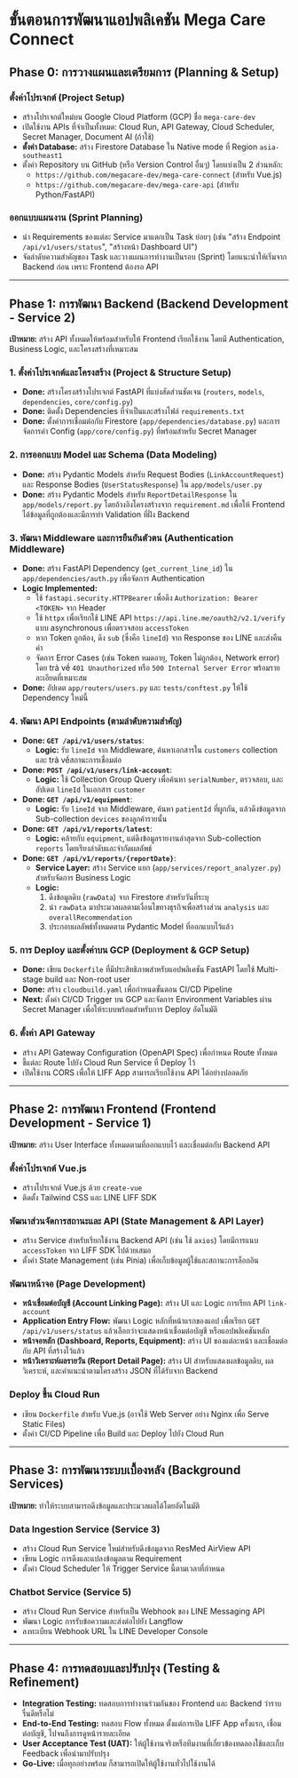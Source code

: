 # ขั้นตอนการพัฒนาแอปพลิเคชัน Mega Care Connect

## Phase 0: การวางแผนและเตรียมการ (Planning & Setup)

### ตั้งค่าโปรเจกต์ (Project Setup)
- สร้างโปรเจกต์ใหม่บน Google Cloud Platform (GCP) ชื่อ `mega-care-dev`
- เปิดใช้งาน APIs ที่จำเป็นทั้งหมด: Cloud Run, API Gateway, Cloud Scheduler, Secret Manager, Document AI (ถ้าใช้)
- **ตั้งค่า Database:** สร้าง Firestore Database ใน Native mode ที่ Region `asia-southeast1`
- ตั้งค่า Repository บน GitHub (หรือ Version Control อื่นๆ) โดยแบ่งเป็น 2 ส่วนหลัก:
  - `https://github.com/megacare-dev/mega-care-connect` (สำหรับ Vue.js)
  - `https://github.com/megacare-dev/mega-care-api` (สำหรับ Python/FastAPI)

### ออกแบบแผนงาน (Sprint Planning)
- นำ Requirements ของแต่ละ Service มาแตกเป็น Task ย่อยๆ (เช่น "สร้าง Endpoint `/api/v1/users/status`", "สร้างหน้า Dashboard UI")
- จัดลำดับความสำคัญของ Task และวางแผนการทำงานเป็นรอบ (Sprint) โดยแนะนำให้เริ่มจาก Backend ก่อน เพราะ Frontend ต้องรอ API

---

## Phase 1: การพัฒนา Backend (Backend Development - Service 2)
**เป้าหมาย:** สร้าง API ทั้งหมดให้พร้อมสำหรับให้ Frontend เรียกใช้งาน โดยมี Authentication, Business Logic, และโครงสร้างที่เหมาะสม

### 1. ตั้งค่าโปรเจกต์และโครงสร้าง (Project & Structure Setup)
- **Done:** สร้างโครงสร้างโปรเจกต์ FastAPI ที่แบ่งสัดส่วนชัดเจน (`routers`, `models`, `dependencies`, `core/config.py`)
- **Done:** ติดตั้ง Dependencies ที่จำเป็นและสร้างไฟล์ `requirements.txt`
- **Done:** ตั้งค่าการเชื่อมต่อกับ Firestore (`app/dependencies/database.py`) และการจัดการค่า Config (`app/core/config.py`) ที่พร้อมสำหรับ Secret Manager

### 2. การออกแบบ Model และ Schema (Data Modeling)
- **Done:** สร้าง Pydantic Models สำหรับ Request Bodies (`LinkAccountRequest`) และ Response Bodies (`UserStatusResponse`) ใน `app/models/user.py`
- **Done:** สร้าง Pydantic Models สำหรับ `ReportDetailResponse` ใน `app/models/report.py` โดยอ้างอิงโครงสร้างจาก `requirement.md` เพื่อให้ Frontend ได้ข้อมูลที่ถูกต้องและมีการทำ Validation ที่ฝั่ง Backend

### 3. พัฒนา Middleware และการยืนยันตัวตน (Authentication Middleware)
- **Done:** สร้าง FastAPI Dependency (`get_current_line_id`) ใน `app/dependencies/auth.py` เพื่อจัดการ Authentication
- **Logic Implemented:**
  - ใช้ `fastapi.security.HTTPBearer` เพื่อดึง `Authorization: Bearer <TOKEN>` จาก Header
  - ใช้ `httpx` เพื่อเรียกใช้ LINE API `https://api.line.me/oauth2/v2.1/verify` แบบ asynchronous เพื่อตรวจสอบ `accessToken`
  - หาก Token ถูกต้อง, ดึง `sub` (ซึ่งคือ `lineId`) จาก Response ของ LINE และส่งคืนค่า
  - จัดการ Error Cases (เช่น Token หมดอายุ, Token ไม่ถูกต้อง, Network error) โดย trả về `401 Unauthorized` หรือ `500 Internal Server Error` พร้อมรายละเอียดที่เหมาะสม
- **Done:** อัปเดต `app/routers/users.py` และ `tests/conftest.py` ให้ใช้ Dependency ใหม่นี้

### 4. พัฒนา API Endpoints (ตามลำดับความสำคัญ)
- **Done: `GET /api/v1/users/status`**:
  - **Logic:** รับ `lineId` จาก Middleware, ค้นหาเอกสารใน `customers` collection และ trả vềสถานะการเชื่อมต่อ
- **Done: `POST /api/v1/users/link-account`**:
  - **Logic:** ใช้ Collection Group Query เพื่อค้นหา `serialNumber`, ตรวจสอบ, และอัปเดต `lineId` ในเอกสาร `customer`
- **Done: `GET /api/v1/equipment`**:
  - **Logic:** รับ `lineId` จาก Middleware, ค้นหา `patientId` ที่ผูกกัน, แล้วดึงข้อมูลจาก Sub-collection `devices` ของลูกค้ารายนั้น
- **Done: `GET /api/v1/reports/latest`**:
  - **Logic:** คล้ายกับ `equipment`, แต่ดึงข้อมูลรายงานล่าสุดจาก Sub-collection `reports` โดยเรียงลำดับและจำกัดผลลัพธ์
- **Done: `GET /api/v1/reports/{reportDate}`**:
  - **Service Layer:** สร้าง Service แยก (`app/services/report_analyzer.py`) สำหรับจัดการ Business Logic
  - **Logic:**
    1. ดึงข้อมูลดิบ (`rawData`) จาก Firestore สำหรับวันที่ระบุ
    2. นำ `rawData` มาประมวลผลตามเงื่อนไขทางธุรกิจเพื่อสร้างส่วน `analysis` และ `overallRecommendation`
    3. ประกอบผลลัพธ์ทั้งหมดตาม Pydantic Model ที่ออกแบบไว้แล้ว

### 5. การ Deploy และตั้งค่าบน GCP (Deployment & GCP Setup)
- **Done:** เขียน `Dockerfile` ที่มีประสิทธิภาพสำหรับแอปพลิเคชัน FastAPI โดยใช้ Multi-stage build และ Non-root user
- **Done:** สร้าง `cloudbuild.yaml` เพื่อกำหนดขั้นตอน CI/CD Pipeline
- **Next:** ตั้งค่า CI/CD Trigger บน GCP และจัดการ Environment Variables ผ่าน Secret Manager เพื่อให้ระบบพร้อมสำหรับการ Deploy อัตโนมัติ

### 6. ตั้งค่า API Gateway
- สร้าง API Gateway Configuration (OpenAPI Spec) เพื่อกำหนด Route ทั้งหมด
- ชี้แต่ละ Route ไปยัง Cloud Run Service ที่ Deploy ไว้
- เปิดใช้งาน CORS เพื่อให้ LIFF App สามารถเรียกใช้งาน API ได้อย่างปลอดภัย

---

## Phase 2: การพัฒนา Frontend (Frontend Development - Service 1)
**เป้าหมาย:** สร้าง User Interface ทั้งหมดตามที่ออกแบบไว้ และเชื่อมต่อกับ Backend API

### ตั้งค่าโปรเจกต์ Vue.js
- สร้างโปรเจกต์ Vue.js ด้วย `create-vue`
- ติดตั้ง Tailwind CSS และ LINE LIFF SDK

### พัฒนาส่วนจัดการสถานะและ API (State Management & API Layer)
- สร้าง Service สำหรับเรียกใช้งาน Backend API (เช่น ใช้ `axios`) โดยมีการแนบ `accessToken` จาก LIFF SDK ไปด้วยเสมอ
- ตั้งค่า State Management (เช่น Pinia) เพื่อเก็บข้อมูลผู้ใช้และสถานะการล็อกอิน

### พัฒนาหน้าจอ (Page Development)
- **หน้าเชื่อมต่อบัญชี (Account Linking Page):** สร้าง UI และ Logic การเรียก API `link-account`
- **Application Entry Flow:** พัฒนา Logic หลักที่หน้าแรกของแอป เพื่อเรียก `GET /api/v1/users/status` แล้วเลือกว่าจะแสดงหน้าเชื่อมต่อบัญชี หรือแอปพลิเคชันหลัก
- **หน้าจอหลัก (Dashboard, Reports, Equipment):** สร้าง UI ของแต่ละหน้า และเชื่อมต่อกับ API ที่สร้างไว้แล้ว
- **หน้าวิเคราะห์ผลรายวัน (Report Detail Page):** สร้าง UI สำหรับแสดงผลข้อมูลดิบ, ผลวิเคราะห์, และคำแนะนำตามโครงสร้าง JSON ที่ได้รับจาก Backend

### Deploy ขึ้น Cloud Run
- เขียน `Dockerfile` สำหรับ Vue.js (อาจใช้ Web Server อย่าง Nginx เพื่อ Serve Static Files)
- ตั้งค่า CI/CD Pipeline เพื่อ Build และ Deploy ไปยัง Cloud Run

---

## Phase 3: การพัฒนาระบบเบื้องหลัง (Background Services)
**เป้าหมาย:** ทำให้ระบบสามารถดึงข้อมูลและประมวลผลได้โดยอัตโนมัติ

### Data Ingestion Service (Service 3)
- สร้าง Cloud Run Service ใหม่สำหรับดึงข้อมูลจาก ResMed AirView API
- เขียน Logic การดึงและแปลงข้อมูลตาม Requirement
- ตั้งค่า Cloud Scheduler ให้ Trigger Service นี้ตามเวลาที่กำหนด

### Chatbot Service (Service 5)
- สร้าง Cloud Run Service สำหรับเป็น Webhook ของ LINE Messaging API
- พัฒนา Logic การรับข้อความและส่งต่อไปยัง Langflow
- ลงทะเบียน Webhook URL ใน LINE Developer Console

---

## Phase 4: การทดสอบและปรับปรุง (Testing & Refinement)
- **Integration Testing:** ทดสอบการทำงานร่วมกันของ Frontend และ Backend ว่าราบรื่นดีหรือไม่
- **End-to-End Testing:** ทดสอบ Flow ทั้งหมด ตั้งแต่การเปิด LIFF App ครั้งแรก, เชื่อมต่อบัญชี, ไปจนถึงการดูหน้ารายละเอียด
- **User Acceptance Test (UAT):** ให้ผู้ใช้งานจริงหรือทีมงานที่เกี่ยวข้องทดลองใช้และเก็บ Feedback เพื่อนำมาปรับปรุง
- **Go-Live:** เมื่อทุกอย่างพร้อม ก็สามารถเปิดให้ผู้ใช้งานทั่วไปใช้งานได้
